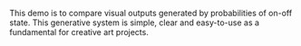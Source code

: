 This demo is to compare visual outputs generated by probabilities of on-off state. This generative system is simple, clear and easy-to-use as a fundamental for creative art projects.
